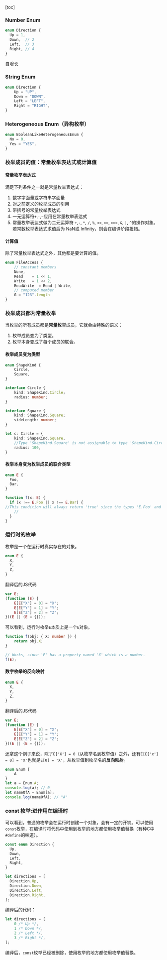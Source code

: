 [toc]
### Number Enum  
```ts
enum Direction {
  Up = 1,
  Down,  // 2
  Left,  // 3
  Right, // 4
}
```
自增长  


### String Enum  
```ts
enum Direction {
    Up = "UP",
    Down = "DOWN",
    Left = "LEFT",
    Right = "RIGHT",
}
```

### Heterogeneous Enum（异构枚举） 
```ts
enum BooleanLikeHeterogeneousEnum {
  No = 0,
  Yes = "YES",
}
```

### 枚举成员的值：常量枚举表达式或计算值

#### 常量枚举表达式  

满足下列条件之一就是常量枚举表达式：
1. 数字字面量或字符串字面量
2. 对之前定义的枚举成员的引用
3. 带括号的常量枚举表达式
4. 一元运算符`+`,`-`,`~`应用在常量枚举表达式
5. 常量枚举表达式做为二元运算符 `+`,`-`, `*`, `/`, `%`, `<<`, `>>`, `>>>`, `&`, `|`, `^`的操作对象。 若常数枚举表达式求值后为 NaN或 Infinity，则会在编译阶段报错。

#### 计算值
除了常量枚举表达式之外，其他都是要计算的值。  
```ts
enum FileAccess {
    // constant members
    None,
    Read    = 1 << 1,
    Write   = 1 << 2,
    ReadWrite  = Read | Write,
    // computed member
    G = "123".length
}
```

### 枚举成员都为常量枚举  




当枚举的所有成员都是**常量枚举**成员，它就会由特殊的语义：

1. 枚举成员变为了类型。
2. 枚举本身变成了每个成员的联合。

#### 枚举成员变为类型  
```ts
enum ShapeKind {
    Circle,
    Square,
}

interface Circle {
    kind: ShapeKind.Circle;
    radius: number;
}

interface Square {
    kind: ShapeKind.Square;
    sideLength: number;
}

let c: Circle = {
    kind: ShapeKind.Square,
    //Type 'ShapeKind.Square' is not assignable to type 'ShapeKind.Circle'.
    radius: 100,
}
```

#### 枚举本身变为枚举成员的联合类型  
```ts
enum E {
  Foo,
  Bar,
}

function f(x: E) {
  if (x !== E.Foo || x !== E.Bar) {
//This condition will always return 'true' since the types 'E.Foo' and 'E.Bar' have no overlap.
    //
  }
}
```

### 运行时的枚举
枚举是一个在运行时真实存在的对象。  
```ts
enum E {
  X,
  Y,
  Z,
}
```
翻译后的JS代码

```js
var E;
(function (E) {
    E[E["X"] = 0] = "X";
    E[E["Y"] = 1] = "Y";
    E[E["Z"] = 2] = "Z";
})(E || (E = {}));
```

可以看到，运行时枚举`E`本质上是一个`E`对象。  
```ts
function f(obj: { X: number }) {
    return obj.X;
}

// Works, since 'E' has a property named 'X' which is a number.
f(E);
```

#### 数字枚举的反向映射  
```ts
enum E {
  X,
  Y,
  Z,
}
```
翻译后的JS代码

```js
var E;
(function (E) {
    E[E["X"] = 0] = "X";
    E[E["Y"] = 1] = "Y";
    E[E["Z"] = 2] = "Z";
})(E || (E = {}));
```

还拿这个例子来说，除了`E['X'] = 0`（从枚举名到枚举值）之外，还有`E[E['x'] = 0] = 'X'`也就是`E[0] = 'X'`，从枚举值到枚举名的**反向映射**。  
```ts
enum Enum {
    A
}
let a = Enum.A;
console.log(a); // 0
let nameOfA = Enum[a]; 
console.log(nameOfA); // "A"
```

### const 枚举:进作用在编译时

可以看到，普通的枚举会在运行时创建一个对象，会有一定的开销。可以使用`const`枚举，在编译时将代码中使用到枚举的地方都使用枚举值替换（有种C中`#define`的味道）。  
```ts
const enum Direction {
  Up,
  Down,
  Left,
  Right,
}

let directions = [
  Direction.Up,
  Direction.Down,
  Direction.Left,
  Direction.Right,
];
```

编译后的代码：  
```js
let directions = [
    0 /* Up */,
    1 /* Down */,
    2 /* Left */,
    3 /* Right */,
];
```

编译后，`const`枚举已经被删除，使用枚举的地方都使用枚举值替换。


